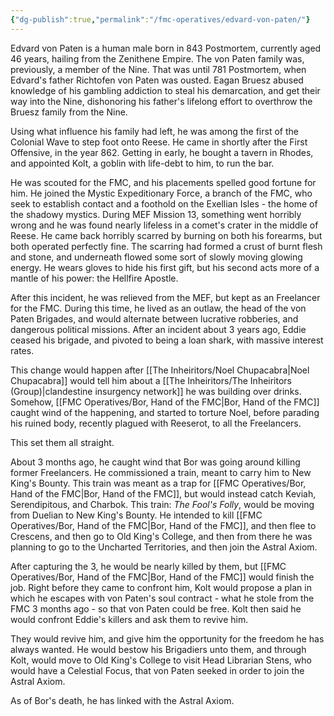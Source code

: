 ```yaml
---
{"dg-publish":true,"permalink":"/fmc-operatives/edvard-von-paten/"}
---
```


Edvard von Paten is a human male born in 843 Postmortem, currently aged 46 years, hailing from the Zenithene Empire. The von Paten family was, previously, a member of the Nine. That was until 781 Postmortem, when Edvard's father Richtofen von Paten was ousted. Eagan Bruesz abused knowledge of his gambling addiction to steal his demarcation, and get their way into the Nine, dishonoring his father's lifelong effort to overthrow the Bruesz family from the Nine.

Using what influence his family had left, he was among the first of the Colonial Wave to step foot onto Reese. He came in shortly after the First Offensive, in the year 862. Getting in early, he bought a tavern in Rhodes, and appointed Kolt, a goblin with life-debt to him, to run the bar.

He was scouted for the FMC, and his placements spelled good fortune for him. He joined the Mystic Expeditionary Force, a branch of the FMC, who seek to establish contact and a foothold on the Exellian Isles - the home of the shadowy mystics. During MEF Mission 13, something went horribly wrong and he was found nearly lifeless in a comet's crater in the middle of Reese. He came back horribly scarred by burning on both his forearms, but both operated perfectly fine. The scarring had formed a crust of burnt flesh and stone, and underneath flowed some sort of slowly moving glowing energy. He wears gloves to hide his first gift, but his second acts more of a mantle of his power: the Hellfire Apostle.

After this incident, he was relieved from the MEF, but kept as an Freelancer for the FMC. During this time, he lived as an outlaw, the head of the von Paten Brigades, and would alternate between lucrative robberies, and dangerous political missions. After an incident about 3 years ago, Eddie ceased his brigade, and pivoted to being a loan shark, with massive interest rates.

This change would happen after [[The Inheiritors/Noel Chupacabra\|Noel Chupacabra]] would tell him about a [[The Inheiritors/The Inheiritors (Group)\|clandestine insurgency network]] he was building over drinks.  Somehow, [[FMC Operatives/Bor, Hand of the FMC\|Bor, Hand of the FMC]] caught wind of the happening, and started to torture Noel, before parading his ruined body, recently plagued with Reeserot, to all the Freelancers.

This set them all straight.

About 3 months ago, he caught wind that Bor was going around killing former Freelancers. He commissioned a train, meant to carry him to New King's Bounty. This train was meant as a trap for [[FMC Operatives/Bor, Hand of the FMC\|Bor, Hand of the FMC]], but would instead catch Keviah, Serendipitous, and Charbok. This train: *The Fool's Folly*, would be moving from Duelian to New King's Bounty. He intended to kill [[FMC Operatives/Bor, Hand of the FMC\|Bor, Hand of the FMC]], and then flee to Crescens, and then go to Old King's College, and then from there he was planning to go to the Uncharted Territories, and then join the Astral Axiom.

After capturing the 3, he would be nearly killed by them, but [[FMC Operatives/Bor, Hand of the FMC\|Bor, Hand of the FMC]] would finish the job. Right before they came to confront him, Kolt would propose a plan in which he escapes with von Paten's soul contract - what he stole from the FMC 3 months ago - so that von Paten could be free. Kolt then said he would confront Eddie's killers and ask them to revive him.

They would revive him, and give him the opportunity for the freedom he has always wanted. He would bestow his Brigadiers unto them, and through Kolt, would move to Old King's College to visit Head Librarian Stens, who would have a Celestial Focus, that von Paten seeked in order to join the Astral Axiom.

As of Bor's death, he has linked with the Astral Axiom.